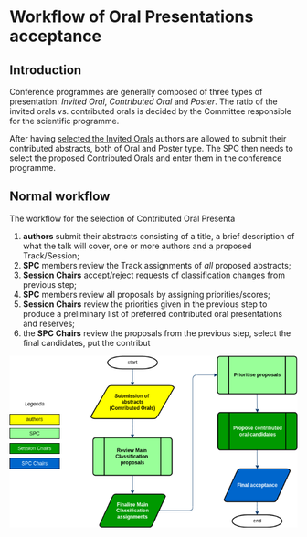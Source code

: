 # Workflow of Oral Presentations acceptance

## Introduction

Conference programmes are generally composed of three types of 
presentation: *Invited Oral*, *Contributed Oral* and *Poster*. The ratio of 
the invited orals vs. contributed orals is decided by the Committee 
responsible for the scientific programme.

After having [selected the Invited Orals](InvidedOrals/intro.md) authors are allowed to submit their contributed abstracts, both of Oral and Poster type. The SPC then needs to select the proposed Contributed Orals and enter them in the conference programme.

## Normal workflow

The workflow for the selection of Contributed Oral Presenta

1. **authors** submit their abstracts consisting of a title, a brief description of what
    the talk will cover, one or more authors and a proposed Track/Session;
2. **SPC** members review the Track assignments of *all* proposed abstracts;
3. **Session Chairs** accept/reject requests of classification changes from previous step;
4. **SPC** members review all proposals by assigning priorities/scores;
5. **Session Chairs** review the priorities given in the previous step to produce a preliminary list of preferred contributed oral presentations and reserves;
6. the **SPC Chairs** review the proposals from the previous step, select the final candidates, put the contribut

![](img/workflow.png)
